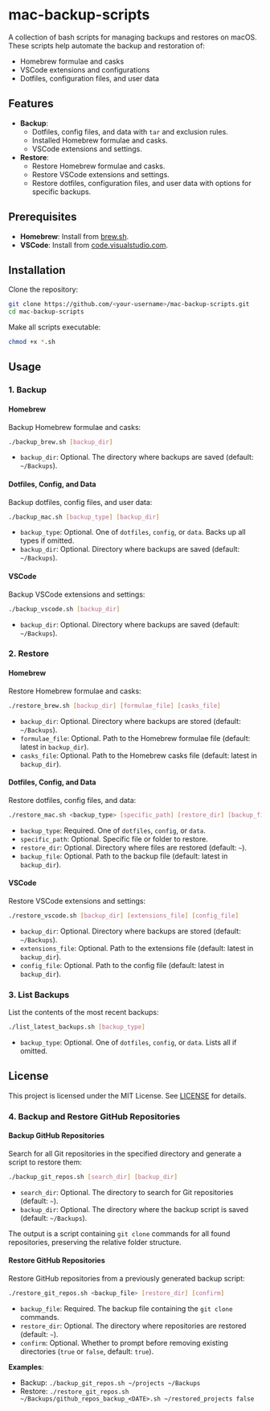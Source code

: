 # mac-backup-scripts

A collection of bash scripts for managing backups and restores on macOS. These scripts help automate the backup and restoration of:
- Homebrew formulae and casks
- VSCode extensions and configurations
- Dotfiles, configuration files, and user data

## Features

- **Backup**:
  - Dotfiles, config files, and data with `tar` and exclusion rules.
  - Installed Homebrew formulae and casks.
  - VSCode extensions and settings.
- **Restore**:
  - Restore Homebrew formulae and casks.
  - Restore VSCode extensions and settings.
  - Restore dotfiles, configuration files, and user data with options for specific backups.

## Prerequisites

- **Homebrew**: Install from [brew.sh](https://brew.sh/).
- **VSCode**: Install from [code.visualstudio.com](https://code.visualstudio.com/).

## Installation

Clone the repository:
```bash
git clone https://github.com/<your-username>/mac-backup-scripts.git
cd mac-backup-scripts
```

Make all scripts executable:
```bash
chmod +x *.sh
```

## Usage

### 1. Backup

#### Homebrew
Backup Homebrew formulae and casks:
```bash
./backup_brew.sh [backup_dir]
```
- `backup_dir`: Optional. The directory where backups are saved (default: `~/Backups`).

#### Dotfiles, Config, and Data
Backup dotfiles, config files, and user data:
```bash
./backup_mac.sh [backup_type] [backup_dir]
```
- `backup_type`: Optional. One of `dotfiles`, `config`, or `data`. Backs up all types if omitted.
- `backup_dir`: Optional. Directory where backups are saved (default: `~/Backups`).

#### VSCode
Backup VSCode extensions and settings:
```bash
./backup_vscode.sh [backup_dir]
```
- `backup_dir`: Optional. Directory where backups are saved (default: `~/Backups`).

### 2. Restore

#### Homebrew
Restore Homebrew formulae and casks:
```bash
./restore_brew.sh [backup_dir] [formulae_file] [casks_file]
```
- `backup_dir`: Optional. Directory where backups are stored (default: `~/Backups`).
- `formulae_file`: Optional. Path to the Homebrew formulae file (default: latest in `backup_dir`).
- `casks_file`: Optional. Path to the Homebrew casks file (default: latest in `backup_dir`).

#### Dotfiles, Config, and Data
Restore dotfiles, config files, and data:
```bash
./restore_mac.sh <backup_type> [specific_path] [restore_dir] [backup_file]
```
- `backup_type`: Required. One of `dotfiles`, `config`, or `data`.
- `specific_path`: Optional. Specific file or folder to restore.
- `restore_dir`: Optional. Directory where files are restored (default: `~`).
- `backup_file`: Optional. Path to the backup file (default: latest in `backup_dir`).

#### VSCode
Restore VSCode extensions and settings:
```bash
./restore_vscode.sh [backup_dir] [extensions_file] [config_file]
```
- `backup_dir`: Optional. Directory where backups are stored (default: `~/Backups`).
- `extensions_file`: Optional. Path to the extensions file (default: latest in `backup_dir`).
- `config_file`: Optional. Path to the config file (default: latest in `backup_dir`).

### 3. List Backups
List the contents of the most recent backups:
```bash
./list_latest_backups.sh [backup_type]
```
- `backup_type`: Optional. One of `dotfiles`, `config`, or `data`. Lists all if omitted.

## License

This project is licensed under the MIT License. See [LICENSE](LICENSE) for details.

### 4. Backup and Restore GitHub Repositories

#### Backup GitHub Repositories
Search for all Git repositories in the specified directory and generate a script to restore them:
```bash
./backup_git_repos.sh [search_dir] [backup_dir]
```
- `search_dir`: Optional. The directory to search for Git repositories (default: `~`).
- `backup_dir`: Optional. The directory where the backup script is saved (default: `~/Backups`).

The output is a script containing `git clone` commands for all found repositories, preserving the relative folder structure.

#### Restore GitHub Repositories
Restore GitHub repositories from a previously generated backup script:
```bash
./restore_git_repos.sh <backup_file> [restore_dir] [confirm]
```
- `backup_file`: Required. The backup file containing the `git clone` commands.
- `restore_dir`: Optional. The directory where repositories are restored (default: `~`).
- `confirm`: Optional. Whether to prompt before removing existing directories (`true` or `false`, default: `true`).

**Examples**:
- Backup: `./backup_git_repos.sh ~/projects ~/Backups`
- Restore: `./restore_git_repos.sh ~/Backups/github_repos_backup_<DATE>.sh ~/restored_projects false`
